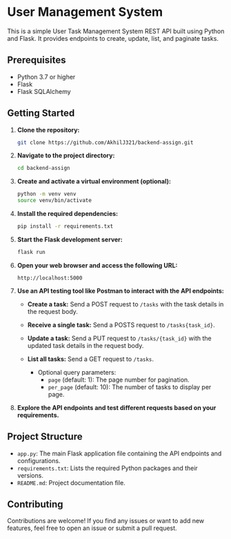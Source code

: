 # User Management System

This is a simple User Task Management System REST API built using Python and Flask. It provides endpoints to create, update, list, and paginate tasks.

## Prerequisites

- Python 3.7 or higher
- Flask
- Flask SQLAlchemy

## Getting Started

1. **Clone the repository:**

   ```bash
   git clone https://github.com/AkhilJ321/backend-assign.git
   ```

2. **Navigate to the project directory:**

   ```bash
   cd backend-assign
   ```

3. **Create and activate a virtual environment (optional):**

   ```bash
   python -m venv venv
   source venv/bin/activate
   ```

4. **Install the required dependencies:**

   ```bash
   pip install -r requirements.txt
   ```

5. **Start the Flask development server:**

   ```bash
   flask run
   ```

6. **Open your web browser and access the following URL:**

   ```
   http://localhost:5000
   ```

7. **Use an API testing tool like Postman to interact with the API endpoints:**

   - **Create a task:** Send a POST request to `/tasks` with the task details in the request body.
   - **Receive a single task:** Send a POSTS request to `/tasks{task_id}`.

   - **Update a task:** Send a PUT request to `/tasks/{task_id}` with the updated task details in the request body.

   - **List all tasks:** Send a GET request to `/tasks`.

     - Optional query parameters:
       - `page` (default: 1): The page number for pagination.
       - `per_page` (default: 10): The number of tasks to display per page.

8. **Explore the API endpoints and test different requests based on your requirements.**

## Project Structure

- `app.py`: The main Flask application file containing the API endpoints and configurations.
- `requirements.txt`: Lists the required Python packages and their versions.
- `README.md`: Project documentation file.

## Contributing

Contributions are welcome! If you find any issues or want to add new features, feel free to open an issue or submit a pull request.
